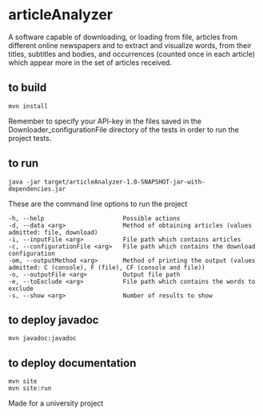 # articleAnalyzer
A software capable of downloading, or loading from file, articles from different online newspapers and to extract and visualize words, from their titles, subtitles and bodies, and occurrences (counted once in each article) which appear more in the set of articles received.

## to build
    mvn install

Remember to specify your API-key in the files saved in the Downloader_configurationFile directory of the tests in order to run the project tests.

## to run
    java -jar target/articleAnalyzer-1.0-SNAPSHOT-jar-with-dependencies.jar

These are the command line options to run the project

    -h, --help                      Possible actions
    -d, --data <arg>                Method of obtaining articles (values admitted: file, download)
    -i, --inputFile <arg>           File path which contains articles
    -c, --configurationFile <arg>   File path which contains the download configuration
    -om, --outputMethod <arg>       Method of printing the output (values admitted: C (console), F (file), CF (console and file))
    -o, --outputFile <arg>          Output file path
    -e, --toExclude <arg>           File path which contains the words to exclude
    -s, --show <arg>                Number of results to show

## to deploy javadoc
    mvn javadoc:javadoc

## to deploy documentation
    mvn site
    mvn site:run

Made for a university project
